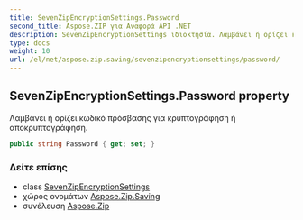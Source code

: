 ```yaml
---
title: SevenZipEncryptionSettings.Password
second_title: Aspose.ZIP για Αναφορά API .NET
description: SevenZipEncryptionSettings ιδιοκτησία. Λαμβάνει ή ορίζει κωδικό πρόσβασης για κρυπτογράφηση ή αποκρυπτογράφηση.
type: docs
weight: 10
url: /el/net/aspose.zip.saving/sevenzipencryptionsettings/password/
---
```

## SevenZipEncryptionSettings.Password property

Λαμβάνει ή ορίζει κωδικό πρόσβασης για κρυπτογράφηση ή αποκρυπτογράφηση.

```csharp
public string Password { get; set; }
```

### Δείτε επίσης

* class [SevenZipEncryptionSettings](../)
* χώρος ονομάτων [Aspose.Zip.Saving](../../sevenzipencryptionsettings/)
* συνέλευση [Aspose.Zip](../../../)


